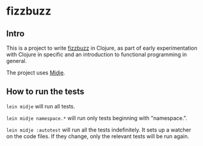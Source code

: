 # fizzbuzz

## Intro

This is a project to write [fizzbuzz](https://en.wikipedia.org/wiki/Fizz_buzz) in Clojure, as part of early experimentation with Clojure in specific and an introduction to functional programming in general.

The project uses [Midje](https://github.com/marick/Midje/).

## How to run the tests

`lein midje` will run all tests.

`lein midje namespace.*` will run only tests beginning with "namespace.".

`lein midje :autotest` will run all the tests indefinitely. It sets up a
watcher on the code files. If they change, only the relevant tests will be
run again.
